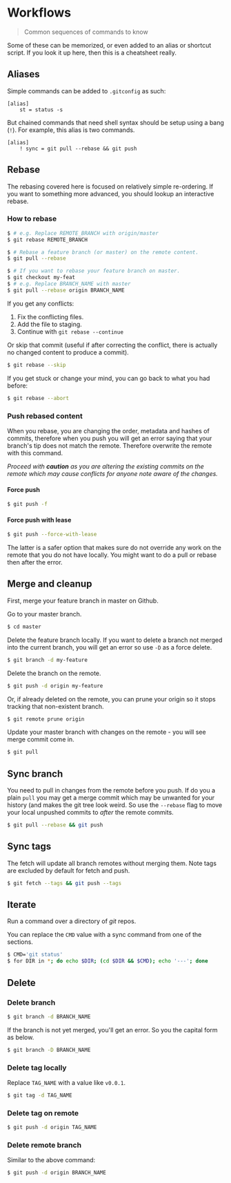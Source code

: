 # Workflows
> Common sequences of commands to know

Some of these can be memorized, or even added to an alias or shortcut script. If you look it up here, then this is a cheatsheet really.

## Aliases

Simple commands can be added to `.gitconfig` as such:

```
[alias]
    st = status -s
```

But chained commands that need shell syntax should be setup using a bang (`!`). For example, this alias is two commands.

```
[alias]
    ! sync = git pull --rebase && git push
```

## Rebase

The rebasing covered here is focused on relatively simple re-ordering. If you want to something more advanced, you should lookup an interactive rebase.

### How to rebase

```sh
$ # e.g. Replace REMOTE_BRANCH with origin/master
$ git rebase REMOTE_BRANCH 

$ # Rebase a feature branch (or master) on the remote content.
$ git pull --rebase

$ # If you want to rebase your feature branch on master.
$ git checkout my-feat
$ # e.g. Replace BRANCH_NAME with master
$ git pull --rebase origin BRANCH_NAME
```

If you get any conflicts:

1. Fix the conflicting files.
2. Add the file to staging.
3. Continue with `git rebase --continue`

Or skip that commit (useful if after correcting the conflict, there is actually no changed content to produce a commit).

```bash
$ git rebase --skip
```

If you get stuck or change your mind, you can go back to what you had before:

```bash
$ git rebase --abort
```

### Push rebased content

When you rebase, you are changing the order, metadata and hashes of commits, therefore when you push you will get an error saying that your branch's tip does not match the remote. Therefore overwrite the remote with this command.

_Proceed with **caution** as you are altering the existing commits on the remote which may cause conflicts for anyone note aware of the changes._

#### Force push

```sh
$ git push -f
```

#### Force push with lease

```sh
$ git push --force-with-lease
```

The latter is a safer option that makes sure do not override any work on the remote that you do not have locally. You might want to do a pull or rebase then after the error.


## Merge and cleanup

First, merge your feature branch in master on Github.

Go to your master branch.

```bash
$ cd master
```

Delete the feature branch locally. If you want to delete a branch not merged into the current branch, you will get an error so use `-D` as a force delete.

```bash
$ git branch -d my-feature
```

Delete the branch on the remote.

```bash
$ git push -d origin my-feature
```

Or, if already deleted on the remote, you can prune your origin so it stops tracking that non-existent branch.

```bash
$ git remote prune origin
```

Update your master branch with changes on the remote - you will see merge commit come in.

```bash
$ git pull
```


## Sync branch

You need to pull in changes from the remote before you push. If do you a plain `pull` you may get a merge commit which may be unwanted for your history (and makes the git tree look weird. So use the `--rebase` flag to move your local unpushed commits to _after_ the remote commits.

```sh
$ git pull --rebase && git push
```

## Sync tags

The fetch will update all branch remotes without merging them. Note tags are excluded by default for fetch and push.

```sh
$ git fetch --tags && git push --tags
```

## Iterate

Run a command over a directory of _git_ repos. 

You can replace the `CMD` value with a sync command from one of the sections.

```sh
$ CMD='git status'
$ for DIR in *; do echo $DIR; (cd $DIR && $CMD); echo '---'; done
```

## Delete

### Delete branch

```sh
$ git branch -d BRANCH_NAME
```

If the branch is not yet merged, you'll get an error. So you the capital form as below.

```sh
$ git branch -D BRANCH_NAME
```

### Delete tag locally

Replace `TAG_NAME` with a value like `v0.0.1`.

```sh
$ git tag -d TAG_NAME
```

### Delete tag on remote

```sh
$ git push -d origin TAG_NAME
```

### Delete remote branch

Similar to the above command:

```sh
$ git push -d origin BRANCH_NAME
```
